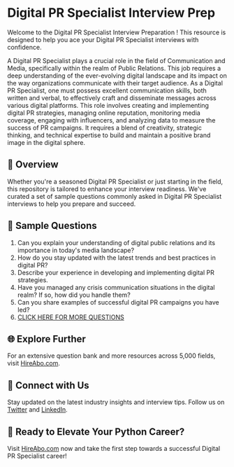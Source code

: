 # Digital PR Specialist Interview Prep

Welcome to the Digital PR Specialist Interview Preparation ! This resource is designed to help you ace your Digital PR Specialist interviews with confidence.

A Digital PR Specialist plays a crucial role in the field of Communication and Media, specifically within the realm of Public Relations. This job requires a deep understanding of the ever-evolving digital landscape and its impact on the way organizations communicate with their target audience. As a Digital PR Specialist, one must possess excellent communication skills, both written and verbal, to effectively craft and disseminate messages across various digital platforms. This role involves creating and implementing digital PR strategies, managing online reputation, monitoring media coverage, engaging with influencers, and analyzing data to measure the success of PR campaigns. It requires a blend of creativity, strategic thinking, and technical expertise to build and maintain a positive brand image in the digital sphere.

## 🚀 Overview

Whether you're a seasoned Digital PR Specialist or just starting in the field, this repository is tailored to enhance your interview readiness. We've curated a set of sample questions commonly asked in Digital PR Specialist interviews to help you prepare and succeed.

## 📝 Sample Questions

1. Can you explain your understanding of digital public relations and its importance in today's media landscape?
2. How do you stay updated with the latest trends and best practices in digital PR?
3. Describe your experience in developing and implementing digital PR strategies.
4. Have you managed any crisis communication situations in the digital realm? If so, how did you handle them?
5. Can you share examples of successful digital PR campaigns you have led?
6. [CLICK HERE FOR MORE QUESTIONS](https://hireabo.com/job/8_1_21/Digital%20PR%20Specialist)

## 🌐 Explore Further

For an extensive question bank and more resources across 5,000 fields, visit [HireAbo.com](https://www.hireabo.com).

## 📱 Connect with Us

Stay updated on the latest industry insights and interview tips. Follow us on [Twitter](https://twitter.com/hireabo) and [LinkedIn](https://www.linkedin.com/in/hire-abo-3609972a8/).

## 🚀 Ready to Elevate Your Python Career?

Visit [HireAbo.com](https://www.hireabo.com) now and take the first step towards a successful Digital PR Specialist career!
